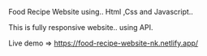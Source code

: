 Food Recipe Website using.. Html ,Css and Javascript..

This is fully responsive website.. using API.

Live demo => https://food-recipe-website-nk.netlify.app/
